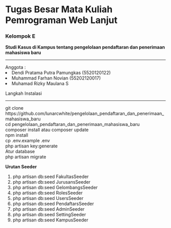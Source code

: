 <h1>Tugas Besar Mata Kuliah Pemrograman Web Lanjut</h1>
<h3>Kelompok E</h3>
<strong>Studi Kasus di Kampus tentang pengelolaan pendaftaran dan penerimaan mahasiswa baru</strong>
<hr/>
Anggota :
<li> Dendi Pratama Putra Pamungkas (5520120122)</li>
<li> Muhammad Farhan Novian (55202120017)</li>
<li> Muhamad Rizky Maulana S</li>

Langkah Instalasi
<hr/>
git clone https://github.com/lunarcwhite/pengelolaan_pendaftaran_dan_penerimaan_mahasiswa_baru
<br/>
cd pengelolaan_pendaftaran_dan_penerimaan_mahasiswa_baru
<br/>
composer install atau composer update
<br/>
npm install
<br/>
cp .env.example .env
<br/>
php artisan key:generate
<br/>
Atur database
<br/>
php artisan migrate

<strong>Urutan Seeder</strong>
1. php artisan db:seed FakultasSeeder
2. php artisan db:seed JurusansSeeder
3. php artisan db:seed GelombangsSeeder
4. php artisan db:seed RolesSeeder
5. php artisan db:seed UsersSeeder
6. php artisan db:seed PendaftarsSeeder
7. php artisan db:seed AdminSeeder
8. php artisan db:seed SettingSeeder
9. php artisan db:seed KampusSeeder
